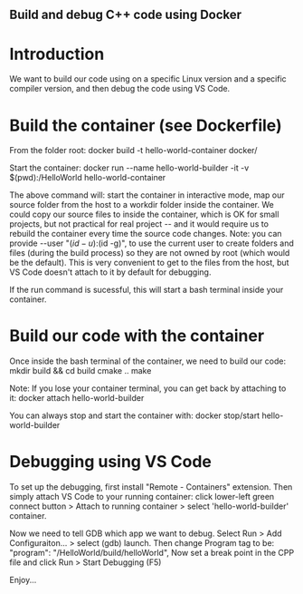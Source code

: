 ## Build and debug C++ code using Docker

# Introduction
We want to build our code using on a specific Linux version and a specific compiler version, and then debug the code using VS Code.

# Build the container (see Dockerfile)
From the folder root: docker build -t hello-world-container docker/

Start the container: docker run --name hello-world-builder -it -v $(pwd):/HelloWorld hello-world-container

The above command will: start the container in interactive mode, map our source folder from the host to a workdir folder inside the container. We could copy our source files to inside the container, which is OK for small projects, but not practical for real project -- and it would require us to rebuild the container every time the source code changes. 
Note: you can provide --user "$(id -u):$(id -g)", to use the current user to create folders and files (during the build process) so they are not owned by root (which would be the default). This is very convenient to get to the files from the host, but VS Code doesn't attach to it by default for debugging. 

If the run command is sucessful, this will start a bash terminal inside your container.

# Build our code with the container
Once inside the bash terminal of the container, we need to build our code: 
    mkdir build && cd build
    cmake ..
    make

Note: If you lose your container terminal, you can get back by attaching to it: docker attach hello-world-builder

You can always stop and start the container with: docker stop/start hello-world-builder

# Debugging using VS Code
To set up the debugging, first install "Remote - Containers" extension. Then simply attach VS Code to your running container: click lower-left green connect button > Attach to running container > select 'hello-world-builder' container.

Now we need to tell GDB which app we want to debug. Select Run > Add Configuraiton... > select (gdb) launch. 
Then change Program tag to be: "program": "/HelloWorld/build/helloWorld",
Now set a break point in the CPP file and click Run > Start Debugging (F5)

Enjoy... 
